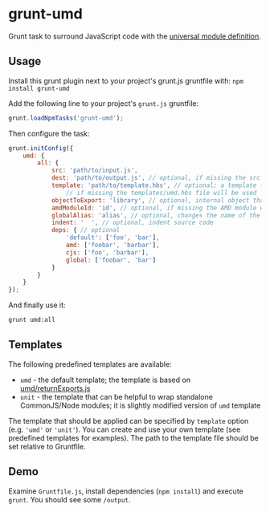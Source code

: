 # grunt-umd

Grunt task to surround JavaScript code with the [universal module definition](https://github.com/umdjs/umd/).

## Usage

Install this grunt plugin next to your project's grunt.js gruntfile with: `npm install grunt-umd`

Add the following line to your project's `grunt.js` gruntfile:

```javascript
grunt.loadNpmTasks('grunt-umd');
```

Then configure the task:

```javascript
grunt.initConfig({
    umd: {
        all: {
            src: 'path/to/input.js',
            dest: 'path/to/output.js', // optional, if missing the src will be used
            template: 'path/to/template.hbs', // optional; a template from templates subdir can be specified by name (e.g. 'umd');
                // if missing the templates/umd.hbs file will be used
            objectToExport: 'library', // optional, internal object that will be exported
            amdModuleId: 'id', // optional, if missing the AMD module will be anonymous
            globalAlias: 'alias', // optional, changes the name of the global variable
            indent: '  ', // optional, indent source code
            deps: { // optional
                'default': ['foo', 'bar'],
                amd: ['foobar', 'barbar'],
                cjs: ['foo', 'barbar'],
                global: ['foobar', 'bar']
            }
        }
    }
});
```

And finally use it:

```bash
grunt umd:all
```

## Templates

The following predefined templates are available:

* `umd` - the default template; the template is based on [umd/returnExports.js](https://github.com/umdjs/umd/blob/master/returnExports.js)
* `unit` - the template that can be helpful to wrap standalone CommonJS/Node modules; it is slightly modified version of `umd` template

The template that should be applied can be specified by `template` option (e.g. `'umd'` or `'unit'`).
You can create and use your own template (see predefined templates for examples).
The path to the template file should be set relative to Gruntfile.

## Demo

Examine `Gruntfile.js`, install dependencies (`npm install`) and execute `grunt`. You should see some `/output`.
